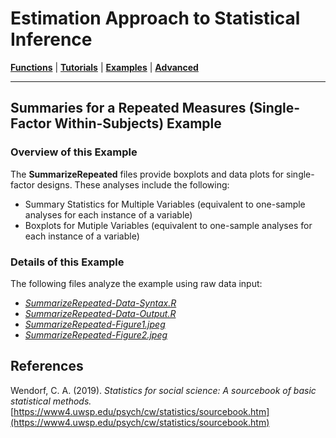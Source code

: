 # Estimation Approach to Statistical Inference

[**Functions**](../../A-Functions) | 
[**Tutorials**](../../B-Tutorials) | 
[**Examples**](../../C-Examples) | 
[**Advanced**](../../D-Advanced)

---

## Summaries for a Repeated Measures (Single-Factor Within-Subjects) Example

### Overview of this Example

The **SummarizeRepeated** files provide boxplots and data plots for single-factor designs. These analyses include the following:

- Summary Statistics for Multiple Variables (equivalent to one-sample analyses for each instance of a variable)
- Boxplots for Mutiple Variables (equivalent to one-sample analyses for each instance of a variable)

### Details of this Example
 
The following files analyze the example using raw data input:

- [_SummarizeRepeated-Data-Syntax.R_](./SummarizeRepeated-Data-Syntax.R)
- [_SummarizeRepeated-Data-Output.R_](./SummarizeRepeated-Data-Output.R)
- [_SummarizeRepeated-Figure1.jpeg_](./SummarizeRepeated-Figure1.jpeg)
- [_SummarizeRepeated-Figure2.jpeg_](./SummarizeRepeated-Figure2.jpeg)

## References

Wendorf, C. A. (2019). _Statistics for social science: A sourcebook of basic statistical methods._ [https://www4.uwsp.edu/psych/cw/statistics/sourcebook.htm](https://www4.uwsp.edu/psych/cw/statistics/sourcebook.htm)
